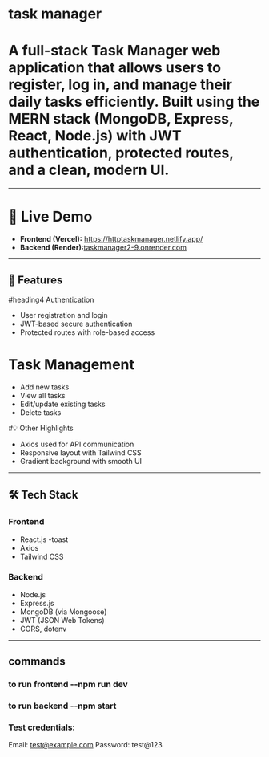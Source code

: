 #  task manager


#  A full-stack Task Manager web application that allows users to register, log in, and manage their daily tasks efficiently. Built using the **MERN stack** (MongoDB, Express, React, Node.js) with JWT authentication, protected routes, and a clean, modern UI.

---

#  🔗 Live Demo

- **Frontend (Vercel):** [ https://httptaskmanager.netlify.app/ ]( https://httptaskmanager.netlify.app/ )
- **Backend (Render):**[taskmanager2-9.onrender.com](https://taskmanager2-9.onrender.com)

---

## 🚀 Features

#heading4 Authentication
- User registration and login
- JWT-based secure authentication
- Protected routes with role-based access

# Task Management
- Add new tasks
- View all tasks
- Edit/update existing tasks
- Delete tasks

#💡 Other Highlights
- Axios used for API communication
- Responsive layout with Tailwind CSS
- Gradient background with smooth UI

---

## 🛠 Tech Stack

###  Frontend
- React.js
-toast
- Axios
- Tailwind CSS

###  Backend
- Node.js
- Express.js
- MongoDB (via Mongoose)
- JWT (JSON Web Tokens)
- CORS, dotenv

---

## commands 
### to run frontend --npm run dev
### to run backend  --npm start

### Test credentials:
 Email: test@example.com
 Password: test@123
